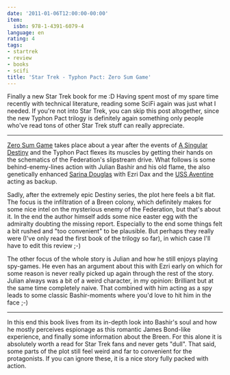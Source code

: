 ```yaml
---
date: '2011-01-06T12:00:00-00:00'
item:
  isbn: 978-1-4391-6079-4
language: en
rating: 4
tags:
- startrek
- review
- books
- scifi
title: 'Star Trek - Typhon Pact: Zero Sum Game'
---
```



Finally a new Star Trek book for me :D Having spent most of my spare time
recently with technical literature, reading some SciFi again was just what I
needed. If you're not into Star Trek, you can skip this post altogether, since
the new Typhon Pact trilogy is definitely again something only people who've
read tons of other Star Trek stuff can really appreciate.

----------------------

[Zero Sum Game][zsg] takes place about a year after the events of [A Singular
Destiny][asd] and the Typhon Pact flexes its muscles by getting their hands on the
schematics of the Federation's slipstream drive. What follows is some
behind-enemy-lines action with Julian Bashir and his old flame, the also
genetically enhanced [Sarina Douglas][sar] with Ezri Dax and the [USS Aventine][uav]
acting as backup.

Sadly, after the extremely epic Destiny series, the plot here feels a bit flat.
The focus is the infiltration of a Breen colony, which definitely makes for some
nice intel on the mysterious enemy of the Federation, but that's about it. In
the end the author himself adds some nice easter egg with the admiralty doubting
the missing report. Especially to the end some things felt a bit rushed and "too
convenient" to be plausible. But perhaps they really were (I've only read the
first book of the trilogy so far), in which case I'll have to edit this review
;-)

The other focus of the whole story is Julian and how he still enjoys playing
spy-games. He even has an argument about this with Ezri early on which for some
reason is never really picked up again through the rest of the story. Julian
always was a bit of a weird character, in my opinion: Brilliant but at the same
time completely naive. That combined with him acting as a spy leads to some
classic Bashir-moments where you'd love to hit him in the face ;-)

-----------------

In this end this book lives from its in-depth look into Bashir's soul and how he
mostly perceives espionage as this romantic James Bond-like experience, and
finally some information about the Breen. For this alone it is absolutely worth
a read for Star Trek fans and never gets "dull". That said, some parts of the
plot still feel weird and far to convenient for the protagonists. If you can
ignore these, it is a nice story fully packed with action.

[asd]: http://memory-beta.wikia.com/wiki/A_Singular_Destiny
[sar]: http://memory-beta.wikia.com/wiki/Sarina_Douglas
[uav]: http://memory-beta.wikia.com/wiki/USS_Aventine
[zsg]: http://memory-beta.wikia.com/wiki/Zero_Sum_Game
